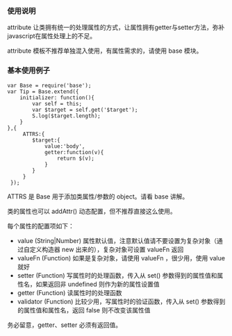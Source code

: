 ### 使用说明

attribute 让类拥有统一的处理属性的方式，让属性拥有getter与setter方法，弥补javascript在属性处理上的不足。

attribute 模板不推荐单独混入使用，有属性需求的，请使用 base 模块。

### 基本使用例子

    var Base = require('base');
    var Tip = Base.extend({
        initializer: function(){
            var self = this;
            var $target = self.get('$target');
            S.log($target.length);
        }
    },{
         ATTRS:{
            $target:{
                value:'body',
                getter:function(v){
                    return $(v);
                }
            }
         }
     });
     
ATTRS 是 Base 用于添加类属性/参数的 object。请看 base 讲解。

类的属性也可以 addAttr() 动态配置，但不推荐直接这么使用。

每个属性的配置项如下：

* value  (String|Number) 属性默认值，注意默认值请不要设置为复杂对象（通过自定义构造器 new 出来的），复杂对象可设置 valueFn 返回
* valueFn (Function) 如果是复杂对象，请使用 valueFn ，很少用，使用 value 就好
* setter (Function) 写属性时的处理函数，传入从 set() 参数得到的属性值和属性名，如果返回非 undefined 则作为新的属性设置值  
* getter (Function) 读属性时的处理函数 
* validator  (Function) 比较少用，写属性时的验证函数，传入从 set() 参数得到的属性值和属性名，返回 false 则不改变该属性值

务必留意，getter、setter 必须有返回值。
